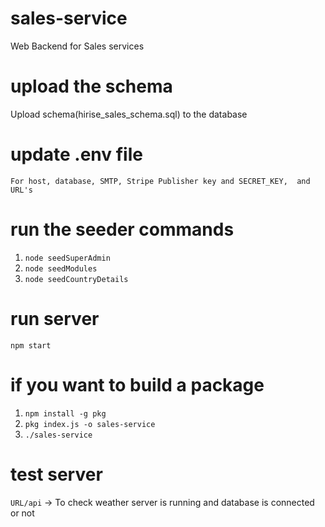 # sales-service
Web Backend for Sales services

# upload the schema
Upload schema(hirise_sales_schema.sql) to the database

# update .env file
`For host, database, SMTP, Stripe Publisher key and SECRET_KEY,  and URL's`

# run the seeder commands
1. `node seedSuperAdmin`
2. `node seedModules`
3. `node seedCountryDetails`

# run server
`npm start`

# if you want to build a package
1. `npm install -g pkg`
2. `pkg index.js -o sales-service`
3. `./sales-service`

# test server
`URL/api` -> To check weather server is running and database is connected or not
